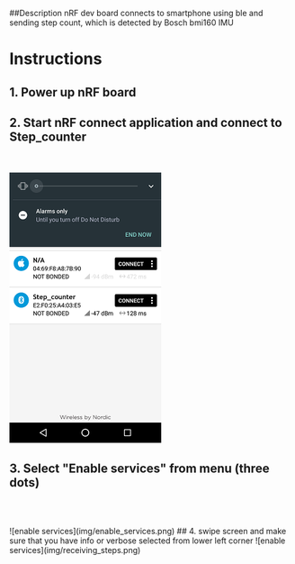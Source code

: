 ##Description
nRF dev board connects to smartphone using ble and sending step count, which is detected by Bosch bmi160 IMU

# Instructions
## 1. Power up nRF board
## 2. Start nRF connect application and connect to Step_counter
<br></br>
![nRF connect](img/main.png)
## 3. Select "Enable services" from menu (three dots)
<br></br>
<td>![enable services](img/enable_services.png)</td>
## 4. swipe screen and make sure that you have info or verbose selected from lower left corner
![enable services](img/receiving_steps.png) 

